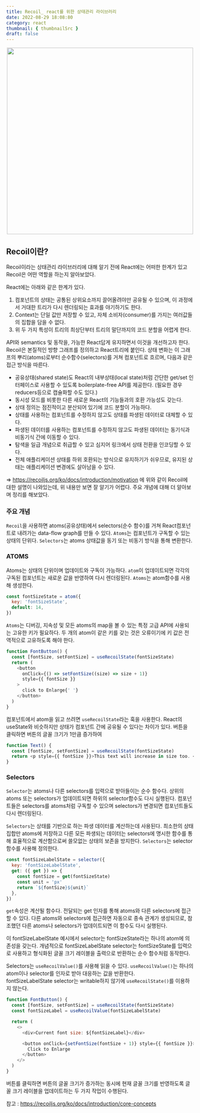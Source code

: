 ```yaml
---
title: Recoil_ react를 위한 상태관리 라이브러리
date: 2022-08-29 18:08:80
category: react
thumbnail: { thumbnailSrc }
draft: false
---
```


<p align="center">
<img src="https://velog.velcdn.com/images/chloeee/post/be2b9861-ab51-4134-931a-06bb3dae2cf7/image.png" width="500px" >
</p>

## Recoil이란?

Recoil이라는 상태관리 라이브러리에 대해 알기 전에 React에는 어떠한 한계가 있고 Recoil은 어떤 역할을 하는지 알아보았다.

React에는 아래와 같은 한계가 있다.

1. 컴포넌트의 상태는 공통된 상위요소까지 끌어올려야만 공유될 수 있으며, 이 과정에서 거대한 트리가 다시 렌더링되는 효과를 야기하기도 한다.
2. Context는 단일 값만 저장할 수 있고, 자체 소비자(consumer)를 가지는 여러값들의 집합을 담을 수 없다.
3. 위 두 가지 특성이 트리의 최상단부터 트리의 말단까지의 코드 분할을 어렵게 한다.

API와 semantics 및 동작을, 가능한 React답게 유지하면서 이것을 개선하고자 한다.
<br/>
Recoil은 본질적인 방향 그래프를 정의하고 React트리에 붙인다. 상태 변화는 이 그래프의 뿌리(atoms)로부터 순수함수(selectors)를 거쳐 컴포넌트로 흐르며, 다음과 같은 접근 방식을 따른다.

- 공유상태(shared state)도 React의 내부상태(local state)처럼 간단한 get/set 인터페이스로 사용할 수 있도록 boilerplate-free API를 제공한다. (필요한 경우 reducers등으로 캡슐화할 수도 있다.)
- 동시성 모드를 비롯한 다른 새로운 React의 기능들과의 호환 가능성도 갖는다.
- 상태 정의는 점진적이고 분산되어 있기에 코드 분할이 가능하다.
- 상태를 사용하는 컴포넌트를 수정하지 않고도 상태를 파생된 데이터로 대체할 수 있다.
- 파생된 데이터를 사용하는 컴포넌트를 수정하지 않고도 파생된 데이터는 동기식과 비동기식 간에 이동할 수 있다.
- 탐색을 일급 개념으로 취급할 수 있고 심지어 링크에서 상태 전환을 인코딩할 수 있다.
- 전체 애플리케이션 상태를 하위 호환되는 방식으로 유지하기가 쉬우므로, 유지된 상태는 애플리케이션 변경에도 살아남을 수 있다.

=> https://recoiljs.org/ko/docs/introduction/motivation 에 위와 같이 Recoil에 대한 설명이 나와있는데, 위 내용만 보면 잘 알기가 어렵다. 주요 개념에 대해 더 알아보며 정리를 해보았다.

### 주요 개념

`Recoil`을 사용하면 atoms(공유상태)에서 selectors(순수 함수)를 거쳐 React컴포넌트로 내려가는 data-flow graph를 만들 수 있다. `Atoms`는 컴포넌트가 구독할 수 있는 상태의 단위다.
`Selectors`는 atoms 상태값을 동기 또는 비동기 방식을 통해 변환한다.

### ATOMS

Atoms는 상태의 단위이며 업데이트와 구독이 가능하다. `atom`이 업데이트되면 각각의 구독된 컴포넌트는 새로운 값을 반영하여 다시 렌더링된다.
`Atoms`는 atom함수를 사용해 생성한다.

```js
const fontSizeState = atom({
  key: 'fontSizeState',
  default: 14,
})
```

`Atoms`는 디버깅, 지속성 및 모든 atoms의 map을 볼 수 있는 특정 고급 API에 사용되는 고유한 키가 필요하다. 두 개의 atom이 같은 키를 갖는 것은 오류이기에 키 값은 전역적으로 고유하도록 해야 한다.

```js
function FontButton() {
  const [fontSize, setFontSize] = useRecoilState(fontSizeState)
  return (
    <button
      onClick={() => setFontSize((size) => size + 1)}
      style={{ fontSize }}
    >
      click to Enlarge{' '}
    </button>
  )
}
```

컴포넌트에서 atom을 읽고 쓰려면 `useRecoilState`라는 훅을 사용한다. React의 useState와 비슷하지만 상태가 컴포넌트 간에 공유될 수 있다는 차이가 있다.
버튼을 클릭하면 버튼의 글꼴 크기가 1만큼 증가하여

```js
function Text() {
  const [fontSize, setFontSize] = useRecoilState(fontSizeState)
  return <p style={{ fontSize }}>This text will increase in size too. </p>
}
```

### Selectors

`Selector`는 atoms나 다른 selectors를 입력으로 받아들이는 순수 함수다. 상위의 atoms 또는 selectors가 업데이트되면 하위의 selector함수도 다시 실행된다.
컴포넌트들은 selectors를 atoms처럼 구독할 수 있으며 selectors가 변경되면 컴포넌트들도 다시 렌더링된다.
<br/>

`Selectors`는 상태를 기반으로 하는 파생 데이터를 계산하는데 사용된다. 최소한의 상태 집합만 atoms에 저장하고 다른 모든 파생되는 데이터는 selectors에 명시한 함수를 통해 효율적으로 계산함으로써 쓸모없는 상태의 보존을 방지한다.
`Selectors`는 selector함수를 사용해 정의한다.

```js
const fontSizeLabelState = selector({
  key: 'fontSizeLabelState',
  get: ({ get }) => {
    const fontSize = get(fontSizeState)
    const unit = 'px'
    return `${fontSize}${unit}`
  },
})
```

`get`속성은 계산될 함수다. 전달되는 get 인자를 통해 atoms와 다른 selectors에 접근할 수 있다. 다른 atoms와 selectors에 접근하면 자동으로 종속 관계가 생성되므로, 참조했던 다른 atoms나 selectors가 업데이트되면 이 함수도 다시 실행된다.

이 fontSizeLabelState 예시에서 selector는 fontSizeState라는 하나의 atom에 의존성을 갖는다. 개념적으로 fontSizeLabelState selector는 fontSizeState를 입력으로 사용하고 형식화된 글꼴 크기 레이블을 출력으로 반환하는 순수 함수처럼 동작한다. <br/>

Selectors는 `useRecoilValue()`를 사용해 읽을 수 있다. `useRecoilValue()`는 하나의 atom이나 selector를 인자로 받아 대응하는 값을 반환한다. <br/>
fontSizeLabelState selector는 writable하지 않기에 `useRecoilState()`를 이용하지 않는다.

```js
function FontButton() {
  const [fontSize, setFontSize] = useRecoilState(fontSizeState)
  const fontSizeLabel = useRecoilValue(fontSizeLabelState)

  return (
    <>
      <div>Current font size: ${fontSizeLabel}</div>

      <button onClick={setFontSize(fontSize + 1)} style={{ fontSize }}>
        Click to Enlarge
      </button>
    </>
  )
}
```

버튼를 클릭하면 버튼의 글꼴 크기가 증가하는 동시에 현재 글꼴 크기를 반영하도록 글꼴 크기 레이블을 업데이트하는 두 가지 작업이 수행된다.

참고 : https://recoiljs.org/ko/docs/introduction/core-concepts
